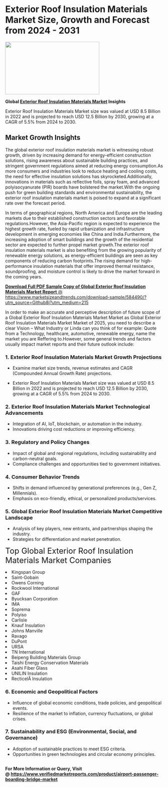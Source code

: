 <H1>Exterior Roof Insulation Materials Market Size, Growth and Forecast from 2024 - 2031</H1><img class="aligncenter size-medium wp-image-584254" src="https://thirdeyenews.in/wp-content/uploads/2024/09/Global-Market-Research-300x168.jpeg" alt="" width="300" height="168" /><p><strong>Global&nbsp;<a href="https://www.marketsizeandtrends.com/download-sample/584490/?utm_source=Github8j?utm_medium=215">Exterior Roof Insulation Materials Market</a> Insights</strong></p><p>Exterior Roof Insulation Materials Market size was valued at USD 8.5 Billion in 2022 and is projected to reach USD 12.5 Billion by 2030, growing at a CAGR of 5.5% from 2024 to 2030.</p><p><h2>Market Growth Insights</h2> <p>The global exterior roof insulation materials market is witnessing robust growth, driven by increasing demand for energy-efficient construction solutions, rising awareness about sustainable building practices, and stringent government regulations aimed at reducing energy consumption.As more consumers and industries look to reduce heating and cooling costs, the need for effective insulation solutions has skyrocketed.Additionally, innovations in materials such as reflective foils, spray foam, and advanced polyisocyanurate (PIR) boards have bolstered the market.With the ongoing push for green building standards and environmental sustainability, the exterior roof insulation materials market is poised to expand at a significant rate over the forecast period.</p> <p><a href="#"></a></p> <p>In terms of geographical regions, North America and Europe are the leading markets due to their established construction sectors and favorable regulations.However, the Asia-Pacific region is expected to experience the highest growth rate, fueled by rapid urbanization and infrastructure development in emerging economies like China and India.Furthermore, the increasing adoption of smart buildings and the growth of the residential sector are expected to further propel market growth.The exterior roof insulation materials market is also benefiting from the growing popularity of renewable energy solutions, as energy-efficient buildings are seen as key components of reducing carbon footprints.The rising demand for high-performance insulation materials that offer improved thermal resistance, soundproofing, and moisture control is likely to drive the market forward in the coming years.<p><a href="#"></p><p><span class=""><strong>Download Full PDF Sample Copy of Global Exterior Roof Insulation Materials Market Report</strong> @ <a href="https://www.marketsizeandtrends.com/download-sample/584490/?utm_source=Github8j?utm_medium=215" target="_blank">https://www.marketsizeandtrends.com/download-sample/584490/?utm_source=Github8j?utm_medium=215</a></span></p><p>In order to make an accurate and perceptive description of future scope of a Global&nbsp;Exterior Roof Insulation Materials Market Market as Global&nbsp;Exterior Roof Insulation Materials Market Market of 2025, you need to describe a clear Vision &ndash; What Industry or Linda can you think of for example: Quote from a Technology, healthcare, automotive, renewable energy, name the market you are Reffering to.However, some general trends and factors usually impact market reports and their future outlook include:</p><h3>1.&nbsp;<strong>Exterior Roof Insulation Materials Market Growth Projections</strong></h3><ul><li>Examine market size trends, revenue estimates and CAGR (Compounded Annual Growth Rate) projections.</li><li><p>Exterior Roof Insulation Materials Market size was valued at USD 8.5 Billion in 2022 and is projected to reach USD 12.5 Billion by 2030, growing at a CAGR of 5.5% from 2024 to 2030.</p></li></ul><h3>2.&nbsp;<strong>Exterior Roof Insulation Materials Market Technological Advancements</strong></h3><ul><li>Integration of AI, IoT, blockchain, or automation in the industry.</li><li>Innovations driving cost reductions or improving efficiency.</li></ul><h3>3.&nbsp;<strong>Regulatory and Policy Changes</strong></h3><ul><li>Impact of global and regional regulations, including sustainability and carbon-neutral goals.</li><li>Compliance challenges and opportunities tied to government initiatives.</li></ul><h3>4.&nbsp;<strong>Consumer Behavior Trends</strong></h3><ul><li>Shifts in demand influenced by generational preferences (e.g., Gen Z, Millennials).</li><li>Emphasis on eco-friendly, ethical, or personalized products/services.</li></ul><h3>5.&nbsp;<strong>Global Exterior Roof Insulation Materials Market Competitive Landscape</strong></h3><ul><li>Analysis of key players, new entrants, and partnerships shaping the industry.</li><li>Strategies for differentiation and market penetration.</li></ul><p data-pm-slice="1 1 []"><span style="color: inherit; font-family: inherit; font-size: 25px;">Top Global Exterior Roof Insulation Materials Market Companies</span></p><div class="" data-test-id=""><p><li>Kingspan Group</li><li> Saint-Gobain</li><li> Owens Corning</li><li> Rockwool International</li><li> GAF</li><li> Byucksan Corporation</li><li> IMA</li><li> Soprema</li><li> Polyiso</li><li> Carlisle</li><li> Knauf Insulation</li><li> Johns Manville</li><li> Ravago</li><li> DuPont</li><li> URSA</li><li> TN International</li><li> Beipeng Building Materials Group</li><li> Taishi Energy Conservation Materials</li><li> Asahi Fiber Glass</li><li> UNILIN Insulation</li><li> RecticelÂ Insulation</li></p></div><h3>6.&nbsp;<strong>Economic and Geopolitical Factors</strong></h3><ul><li>Influence of global economic conditions, trade policies, and geopolitical events.</li><li>Resilience of the market to inflation, currency fluctuations, or global crises.</li></ul><h3>7.&nbsp;<strong>Sustainability and ESG (Environmental, Social, and Governance)</strong></h3><ul><li>Adoption of sustainable practices to meet ESG criteria.</li><li>Opportunities in green technologies and circular economy principles.</li></ul><h2><strong style="font-size: 14px;">For More Information or Query, Visit @&nbsp;</strong><a style="background-color: #ffffff; font-size: 14px;" href="https://www.marketsizeandtrends.com/report/exterior-roof-insulation-materials-market/" target="_blank">https://www.verifiedmarketreports.com/product/airport-passenger-boarding-bridge-market</a></h2>